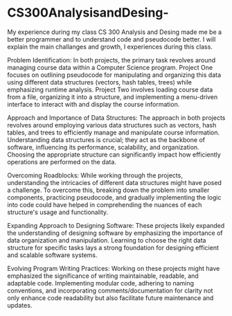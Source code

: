 # CS300AnalysisandDesing-

My experience during my class CS 300 Analysis and Desing made me be a better programmer and to understand code and pseudocode better. 
I will explain the main challanges and growth, I experiences during this class. 

Problem Identification: In both projects, the primary task revolves around managing course data within a Computer Science program.
Project One focuses on outlining pseudocode for manipulating and organizing this data using different data structures (vectors, hash tables, trees) 
while emphasizing runtime analysis. Project Two involves loading course data from a file, organizing it into a structure, and implementing a menu-driven interface 
to interact with and display the course information.

Approach and Importance of Data Structures:
The approach in both projects revolves around employing various data 
structures such as vectors, hash tables, and trees to efficiently manage 
and manipulate course information. Understanding data structures is crucial; 
they act as the backbone of software, influencing its performance, scalability, and organization. 
Choosing the appropriate structure can significantly impact how efficiently operations are performed on the data.

Overcoming Roadblocks:
While working through the projects, 
understanding the intricacies of different data structures might
have posed a challenge. To overcome this, breaking down the problem into smaller 
components, practicing pseudocode, and gradually implementing the logic into code could have helped 
in comprehending the nuances of each structure's usage and functionality.

Expanding Approach to Designing Software:
These projects likely expanded the understanding of designing software 
by emphasizing the importance of data organization and manipulation. 
Learning to choose the right data structure for specific tasks lays a
strong foundation for designing efficient and scalable software systems.

Evolving Program Writing Practices:
Working on these projects might 
have emphasized the significance of writing maintainable,
readable, and adaptable code. Implementing modular code, 
adhering to naming conventions, and incorporating comments/documentation
for clarity not only enhance code readability but also facilitate future maintenance and updates.
